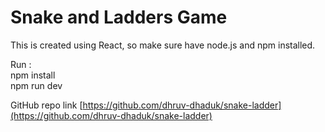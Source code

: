 # Snake and Ladders Game

This is created using React, so make sure have node.js and npm installed.

Run :\
npm install\
npm run dev

GitHub repo link [https://github.com/dhruv-dhaduk/snake-ladder](https://github.com/dhruv-dhaduk/snake-ladder)

